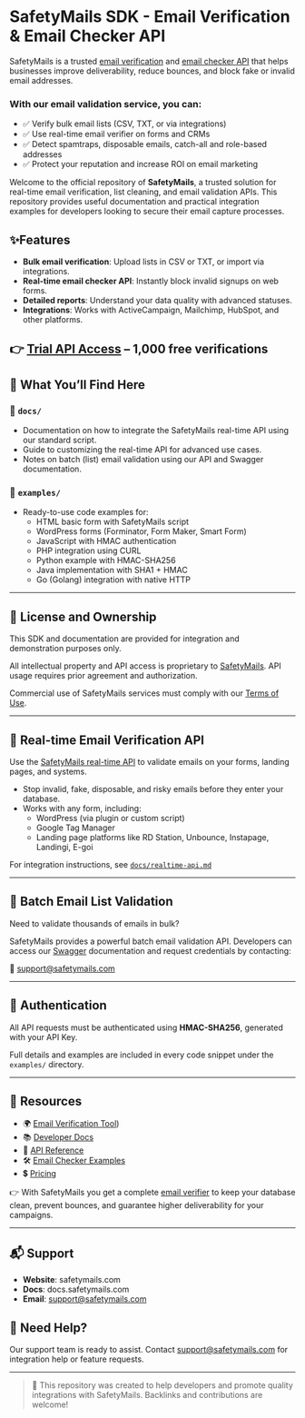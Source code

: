 # SafetyMails SDK - Email Verification & Email Checker API

SafetyMails is a trusted [email verification](https://www.safetymails.com) and [email checker API](https://www.safetymails.com/email-checker-api/) that helps businesses improve deliverability, reduce bounces, and block fake or invalid email addresses. 

### With our email validation service, you can:
- ✅ Verify bulk email lists (CSV, TXT, or via integrations)
- ✅ Use real-time email verifier on forms and CRMs
- ✅ Detect spamtraps, disposable emails, catch-all and role-based addresses
- ✅ Protect your reputation and increase ROI on email marketing

Welcome to the official repository of **SafetyMails**, a trusted solution for real-time email verification, list cleaning, and email validation APIs. This repository provides useful documentation and practical integration examples for developers looking to secure their email capture processes.

## ✨Features
- **Bulk email verification**: Upload lists in CSV or TXT, or import via integrations.
- **Real-time email checker API**: Instantly block invalid signups on web forms.
- **Detailed reports**: Understand your data quality with advanced statuses.
- **Integrations**: Works with ActiveCampaign, Mailchimp, HubSpot, and other platforms.

👉 [Trial API Access](https://panel.safetymails.com/control/signup/) – 1,000 free verifications
---

## 🚀 What You’ll Find Here

### 📁 `docs/`
- Documentation on how to integrate the SafetyMails real-time API using our standard script.
- Guide to customizing the real-time API for advanced use cases.
- Notes on batch (list) email validation using our API and Swagger documentation.

### 📁 `examples/`
- Ready-to-use code examples for:
  - HTML basic form with SafetyMails script
  - WordPress forms (Forminator, Form Maker, Smart Form)
  - JavaScript with HMAC authentication
  - PHP integration using CURL
  - Python example with HMAC-SHA256
  - Java implementation with SHA1 + HMAC
  - Go (Golang) integration with native HTTP

---

## 🔐 License and Ownership

This SDK and documentation are provided for integration and demonstration purposes only.

All intellectual property and API access is proprietary to [SafetyMails](https://www.safetymails.com). API usage requires prior agreement and authorization. 

Commercial use of SafetyMails services must comply with our [Terms of Use](https://www.safetymails.com/terms-of-use/).

---

## 📌 Real-time Email Verification API
Use the [SafetyMails real-time API](https://www.safetymails.com/email-checker-api/) to validate emails on your forms, landing pages, and systems.

- Stop invalid, fake, disposable, and risky emails before they enter your database.
- Works with any form, including:
  - WordPress (via plugin or custom script)
  - Google Tag Manager
  - Landing page platforms like RD Station, Unbounce, Instapage, Landingi, E-goi

For integration instructions, see [`docs/realtime-api.md`](./docs/realtime-api.md)

---

## 📂 Batch Email List Validation
Need to validate thousands of emails in bulk?

SafetyMails provides a powerful batch email validation API. Developers can access our [Swagger](https://panel.safetymails.com/swagger_api2.html) documentation and request credentials by contacting:

📧 support@safetymails.com

---

## 🔄 Authentication
All API requests must be authenticated using **HMAC-SHA256**, generated with your API Key.

Full details and examples are included in every code snippet under the `examples/` directory.

---

## 📖 Resources
- 🌍 [Email Verification Tool](https://www.safetymails.com/))
- 📚 [Developer Docs](https://docs.safetymails.com/en/)
- 🔌 [API Reference](https://docs.safetymails.com/en/how-to-create-and-install-a-custom-safetymails-real-time-verification-api-for-registration-forms-and-webservices/)
- 🛠 [Email Checker Examples](https://www.safetymails.com/free-email-checker-tool/)
- 💲 [Pricing](https://www.safetymails.com/email-verification-pricing/)

👉 With SafetyMails you get a complete [email verifier](https://www.safetymails.com/email-verifier/)
 to keep your database clean, prevent bounces, and guarantee higher deliverability for your campaigns.

---

 ## 📬 Support
- **Website**: safetymails.com
- **Docs**: docs.safetymails.com
- **Email**: support@safetymails.com
 
## 🤝 Need Help?
Our support team is ready to assist. Contact [support@safetymails.com](mailto:support@safetymails.com) for integration help or feature requests.

---

> 📌 This repository was created to help developers and promote quality integrations with SafetyMails. Backlinks and contributions are welcome!

